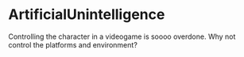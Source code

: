 # ArtificialUnintelligence
Controlling the character in a videogame is soooo overdone. Why not control the platforms and environment?
